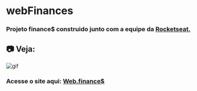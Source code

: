 # webFinances

### Projeto finance$ construido junto com a equipe da <a href="https://rocketseat.com.br">Rocketseat.</a>

## :camera: Veja: 
<img alt="gif" src="https://github.com/Hebert324/Web.finances/blob/main/gif/web.finance.gif">

### Acesse o site aqui: <a href="https://hebert324.github.io/Web.finances/">Web.finance$</a>
